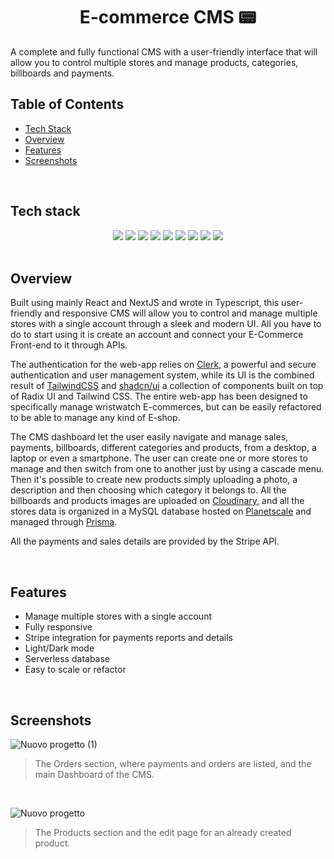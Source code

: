 <h1 align="center">
  E-commerce CMS 📟
</h1>
A complete and fully functional CMS with a user-friendly interface that will allow you to control multiple stores and manage products, categories, billboards and payments.

<br>

## Table of Contents  
-  [Tech Stack](https://github.com/salvatorequagliariello/ecommerce-dashboard/blob/main/README.md#tech-stack)
-  [Overview](https://github.com/salvatorequagliariello/ecommerce-dashboard/blob/main/README.md#overview)
-  [Features](https://github.com/salvatorequagliariello/ecommerce-dashboard/blob/main/README.md#features)
-  [Screenshots](https://github.com/salvatorequagliariello/ecommerce-dashboard/blob/main/README.md#screenshots)

<br>

## Tech stack
<div align="center"> 
  <img src="https://img.shields.io/badge/TypeScript-007ACC?style=for-the-badge&logo=typescript&logoColor=white">
  <img src="https://img.shields.io/badge/react-%2320232a.svg?style=for-the-badge&logo=react&logoColor=%2361DAFB)"> 
  <img src="https://img.shields.io/badge/Prisma-3982CE?style=for-the-badge&logo=Prisma&logoColor=white">
  <img src="https://img.shields.io/badge/Tailwind_CSS-38B2AC?style=for-the-badge&logo=tailwind-css&logoColor=white">
  <img src="https://img.shields.io/badge/Stripe-626CD9?style=for-the-badge&logo=Stripe&logoColor=white">
  <img src="https://img.shields.io/badge/next%20js-000000?style=for-the-badge&logo=nextdotjs&logoColor=white">
  <img src="https://img.shields.io/badge/planetscale-%23000000.svg?style=for-the-badge&logo=planetscale&logoColor=white">
  <img src="https://img.shields.io/badge/Vercel-000000?style=for-the-badge&logo=vercel&logoColor=white">
  <img src="https://img.shields.io/badge/VSCode-0078D4?style=for-the-badge&logo=visual%20studio%20code&logoColor=white">
</div>
<br>

## Overview
Built using mainly React and NextJS and wrote in Typescript, this user-friendly and responsive CMS will allow you to control and manage multiple stores with a single account through a sleek and modern UI. All you have to do to start using it is create an account and connect your E-Commerce Front-end to it through APIs.

The authentication for the web-app relies on [Clerk](https://clerk.com/), a powerful and secure authentication and user management system, while its UI is the combined result of [TailwindCSS](https://tailwindcss.com/) and [shadcn/ui](https://ui.shadcn.com/) a collection of components built on top of Radix UI and Tailwind CSS. The entire web-app has been designed to specifically manage wristwatch E-commerces, but can be easily refactored to be able to manage any kind of E-shop.

The CMS dashboard let the user easily navigate and manage sales, payments, billboards, different categories and products, from a desktop, a laptop or even a smartphone. The user can create one or more stores to manage and then switch from one to another just by using a cascade menu. Then it's possible to create new products simply uploading a photo, a description and then choosing which category it belongs to. All the billboards and products images are uploaded on [Cloudinary](https://cloudinary.com/), and all the stores data is organized in a MySQL database hosted on [Planetscale](https://planetscale.com/) and managed through [Prisma](https://www.prisma.io/). 

All the payments and sales details are provided by the Stripe API.

<br>

## Features
- Manage multiple stores with a single account
- Fully responsive
- Stripe integration for payments reports and details
- Light/Dark mode
- Serverless database
- Easy to scale or refactor

<br>

## Screenshots
![Nuovo progetto (1)](https://github.com/salvatorequagliariello/ecommerce-dashboard/assets/109867120/8c31723e-354a-45bc-be73-b22bc7216661)
> The Orders section, where payments and orders are listed, and the main Dashboard of the CMS.

<br>

![Nuovo progetto](https://github.com/salvatorequagliariello/ecommerce-dashboard/assets/109867120/6fb255c9-7e27-47ca-aa11-e20e0af3bdad)
> The Products section and the edit page for an already created product.

